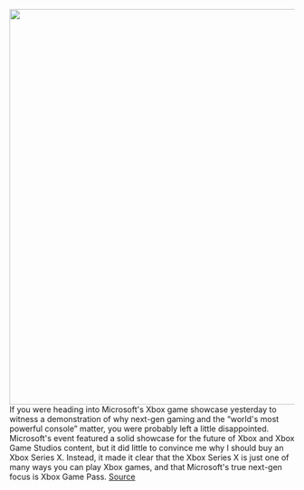 <img src='https://cdn.vox-cdn.com/thumbor/SZbTgbytKmhWk7alb3WXpHerinc=/0x0:1920x1080/1200x675/filters:focal(807x387:1113x693)/cdn.vox-cdn.com/uploads/chorus_image/image/67102486/X019_XboxGamePass_GamesMontage_Thumbnail.0.jpg' width='700px' /><br/>
If you were heading into Microsoft's Xbox game showcase yesterday to witness a demonstration of why next-gen gaming and the “world's most powerful console” matter, you were probably left a little disappointed. Microsoft's event featured a solid showcase for the future of Xbox and Xbox Game Studios content, but it did little to convince me why I should buy an Xbox Series X. Instead, it made it clear that the Xbox Series X is just one of many ways you can play Xbox games, and that Microsoft's true next-gen focus is Xbox Game Pass.
<a href='https://www.theverge.com/2020/7/24/21336892/microsoft-xbox-series-x-game-pass-event-showcase-future'> Source <a/>